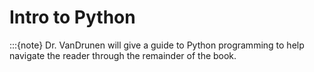 # Intro to Python
 
:::{note}
Dr. VanDrunen will give a guide to Python programming to help navigate the reader through the remainder of the book.
